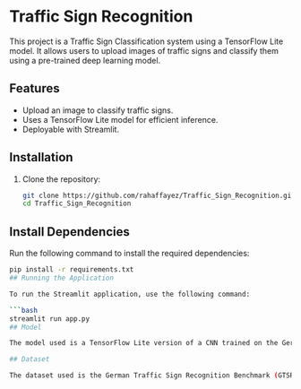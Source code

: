 # Traffic Sign Recognition

This project is a Traffic Sign Classification system using a TensorFlow Lite model. It allows users to upload images of traffic signs and classify them using a pre-trained deep learning model.

## Features
- Upload an image to classify traffic signs.
- Uses a TensorFlow Lite model for efficient inference.
- Deployable with Streamlit.

## Installation

1. Clone the repository:
   ```bash
   git clone https://github.com/rahaffayez/Traffic_Sign_Recognition.git
   cd Traffic_Sign_Recognition
## Install Dependencies

Run the following command to install the required dependencies:

```bash
pip install -r requirements.txt
## Running the Application

To run the Streamlit application, use the following command:

```bash
streamlit run app.py
## Model

The model used is a TensorFlow Lite version of a CNN trained on the German Traffic Sign dataset.

## Dataset

The dataset used is the German Traffic Sign Recognition Benchmark (GTSRB), available on Kaggle.

